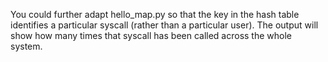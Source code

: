 You could further adapt hello_map.py so that the key in the hash table identifies a particular syscall (rather than a particular user). The output will show how many times that syscall has been called across the whole system.
